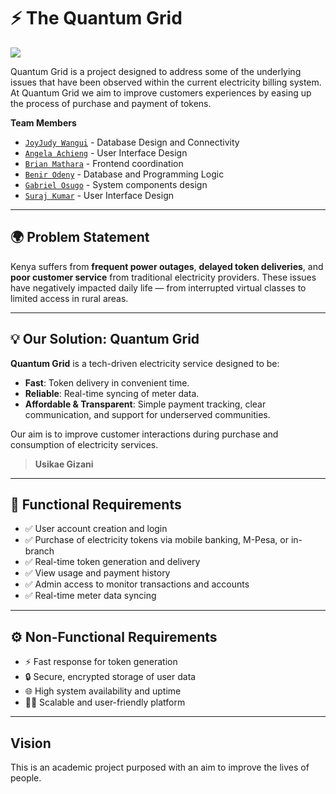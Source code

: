 # ⚡ The Quantum Grid

<img src="https://plus.unsplash.com/premium_photo-1716999684556-f2f310f27e3a?q=80&w=2070&auto=format&fit=crop&ixlib=rb-4.1.0&ixid=M3wxMjA3fDB8MHxwaG90by1wYWdlfHx8fGVufDB8fHx8fA%3D%3D">

Quantum Grid is a project designed to address some of the underlying issues that have been observed within the current electricity billing system. At Quantum Grid we aim to improve customers experiences by easing up the process of purchase and payment of tokens.

**Team Members**  
- <a href="https://github.com/JoyJudy">`JoyJudy Wangui`</a> - Database Design and Connectivity
- <a href="https://github.com/404error-notfound">`Angela Achieng`</a> - User Interface Design
- <a href="https://github.com/stil-e">`Brian Mathara`</a> - Frontend coordination
- <a href="https://github.com/benir-o">`Benir Odeny`</a> - Database and Programming Logic
- <a href="https://github.com/gabu67">`Gabriel Osugo`</a> - System components design
- <a href="https://github.com/Suraj-231">`Suraj Kumar`</a> - User Interface Design

---

## 🌍 Problem Statement

Kenya suffers from **frequent power outages**, **delayed token deliveries**, and **poor customer service** from traditional electricity providers. These issues have negatively impacted daily life — from interrupted virtual classes to limited access in rural areas.

---

## 💡 Our Solution: Quantum Grid

**Quantum Grid** is a tech-driven electricity service designed to be:
- **Fast**: Token delivery in convenient time.
- **Reliable**: Real-time syncing of meter data.
- **Affordable & Transparent**: Simple payment tracking, clear communication, and support for underserved communities.

Our aim is to improve customer interactions during purchase and consumption of electricity services.

> **Usikae Gizani**

---

## 🔧 Functional Requirements

- ✅ User account creation and login  
- ✅ Purchase of electricity tokens via mobile banking, M-Pesa, or in-branch  
- ✅ Real-time token generation and delivery  
- ✅ View usage and payment history  
- ✅ Admin access to monitor transactions and accounts  
- ✅ Real-time meter data syncing

---

## ⚙️ Non-Functional Requirements

- ⚡ Fast response for token generation  
- 🔒 Secure, encrypted storage of user data  
- 🌐 High system availability and uptime  
- 🧑‍💻 Scalable and user-friendly platform  

---

## Vision

This is an academic project purposed with an aim to improve the lives of people.
